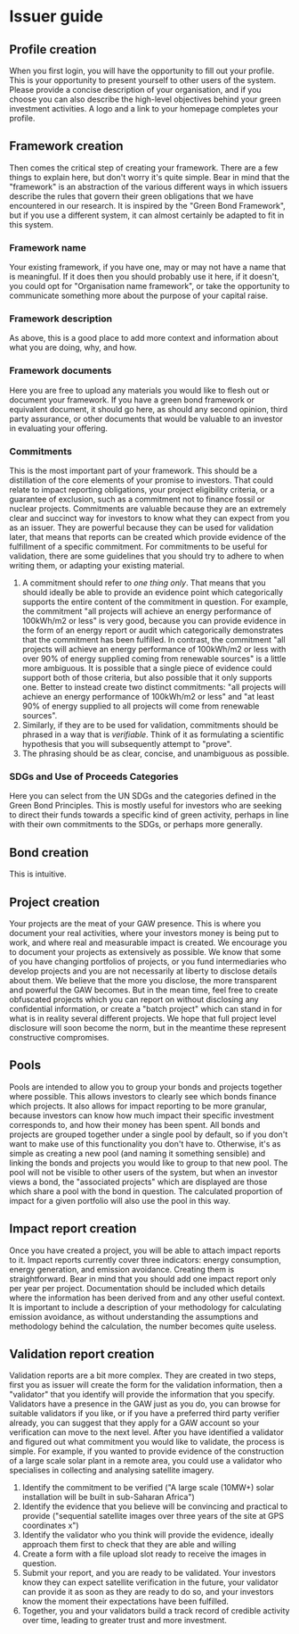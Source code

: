 # Issuer guide

## Profile creation 

When you first login, you will have the opportunity to fill out your profile. This is your opportunity to present yourself to other users of the system. Please provide a concise description of your organisation, and if you choose you can also describe the high-level objectives behind your green investment activities. A logo and a link to your homepage completes your profile.

## Framework creation

Then comes the critical step of creating your framework. There are a few things to explain here, but don't worry it's quite simple. Bear in mind that the "framework" is an abstraction of the various different ways in which issuers describe the rules that govern their green obligations that we have encountered in our research. It is inspired by the "Green Bond Framework", but if you use a different system, it can almost certainly be adapted to fit in this system.

### Framework name

Your existing framework, if you have one, may or may not have a name that is meaningful. If it does then you should probably use it here, if it doesn't, you could opt for "Organisation name framework", or take the opportunity to communicate something more about the purpose of your capital raise.

### Framework description

As above, this is a good place to add more context and information about what you are doing, why, and how.

### Framework documents

Here you are free to upload any materials you would like to flesh out or document your framework. If you have a green bond framework or equivalent document, it should go here, as should any second opinion, third party assurance, or other documents that would be valuable to an investor in evaluating your offering.

### Commitments

This is the most important part of your framework. This should be a distillation of the core elements of your promise to investors. That could relate to impact reporting obligations, your project eligibility criteria, or a guarantee of exclusion, such as a commitment not to finance fossil or nuclear projects. Commitments are valuable because they are an extremely clear and succinct way for investors to know what they can expect from you as an issuer. They are powerful because they can be used for validation later, that means that reports can be created which provide evidence of the fulfillment of a specific commitment. For commitments to be useful for validation, there are some guidelines that you should try to adhere to when writing them, or adapting your existing material.

1. A commitment should refer to *one thing only*. That means that you should ideally be able to provide an evidence point which categorically supports the entire content of the commitment in question. For example, the commitment "all projects will achieve an energy performance of 100kWh/m2 or less" is very good, because you can provide evidence in the form of an energy report or audit which categorically demonstrates that the commitment has been fulfilled. In contrast, the commitment "all projects will achieve an energy performance of 100kWh/m2 or less with over 90% of energy supplied coming from renewable sources" is a little more ambiguous. It is possible that a single piece of evidence could support both of those criteria, but also possible that it only supports one. Better to instead create two distinct commitments: "all projects will achieve an energy performance of 100kWh/m2 or less" and "at least 90% of energy supplied to all projects will come from renewable sources".
2. Similarly, if they are to be used for validation, commitments should be phrased in a way that is *verifiable*. Think of it as formulating a scientific hypothesis that you will subsequently attempt to "prove".
3. The phrasing should be as clear, concise, and unambiguous as possible.

### SDGs and Use of Proceeds Categories

Here you can select from the UN SDGs and the categories defined in the Green Bond Principles. This is mostly useful for investors who are seeking to direct their funds towards a specific kind of green activity, perhaps in line with their own commitments to the SDGs, or perhaps more generally.

## Bond creation

This is intuitive.

## Project creation

Your projects are the meat of your GAW presence. This is where you document your real activities, where your investors money is being put to work, and where real and measurable impact is created. We encourage you to document your projects as extensively as possible. We know that some of you have changing portfolios of projects, or you fund intermediaries who develop projects and you are not necessarily at liberty to disclose details about them. We believe that the more you disclose, the more transparent and powerful the GAW becomes. But in the mean time, feel free to create obfuscated projects which you can report on without disclosing any confidential information, or create a "batch project" which can stand in for what is in reality several different projects. We hope that full project level disclosure will soon become the norm, but in the meantime these represent constructive compromises.

## Pools

Pools are intended to allow you to group your bonds and projects together where possible. This allows investors to clearly see which bonds finance which projects. It also allows for impact reporting to be more granular, because investors can know how much impact their specific investment corresponds to, and how their money has been spent. All bonds and projects are grouped together under a single pool by default, so if you don't want to make use of this functionality you don't have to. Otherwise, it's as simple as creating a new pool (and naming it something sensible) and linking the bonds and projects you would like to group to that new pool. The pool will not be visible to other users of the system, but when an investor views a bond, the "associated projects" which are displayed are those which share a pool with the bond in question. The calculated proportion of impact for a given portfolio will also use the pool in this way.

## Impact report creation

Once you have created a project, you will be able to attach impact reports to it. Impact reports currently cover three indicators: energy consumption, energy generation, and emission avoidance. Creating them is straightforward. Bear in mind that you should add one impact report only per year per project. Documentation should be included which details where the information has been derived from and any other useful context. It is important to include a description of your methodology for calculating emission avoidance, as without understanding the assumptions and methodology behind the calculation, the number becomes quite useless.

## Validation report creation

Validation reports are a bit more complex. They are created in two steps, first you as issuer will create the form for the validation information, then a "validator" that you identify will provide the information that you specify. Validators have a presence in the GAW just as you do, you can browse for suitable validators if you like, or if you have a preferred third party verifier already, you can suggest that they apply for a GAW account so your verification can move to the next level. After you have identified a validator and figured out what commitment you would like to validate, the process is simple. For example, if you wanted to provide evidence of the construction of a large scale solar plant in a remote area, you could use a validator who specialises in collecting and analysing satellite imagery.

1. Identify the commitment to be verified ("A large scale (10MW+) solar installation will be built in sub-Saharan Africa")
2. Identify the evidence that you believe will be convincing and practical to provide ("sequential satellite images over three years of the site at GPS coordinates x")
3. Identify the validator who you think will provide the evidence, ideally approach them first to check that they are able and willing
4. Create a form with a file upload slot ready to receive the images in question.
5. Submit your report, and you are ready to be validated. Your investors know they can expect satellite verification in the future, your validator can provide it as soon as they are ready to do so, and your investors know the moment their expectations have been fulfilled.
6. Together, you and your validators build a track record of credible activity over time, leading to greater trust and more investment.